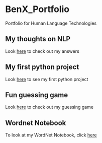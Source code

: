 # BenX_Portfolio
Portfolio for Human Language Technologies

## My thoughts on NLP
Look [here](Overview_of_NLP.pdf) to check out my answers 

## My first python project
Look [here](https://github.com/benchungus/Homework1) to see my first python project

## Fun guessing game
Look [here](https://github.com/benchungus/Homework2) to check out my guessing game

## Wordnet Notebook
To look at my WordNet Notebook, click [here](https://github.com/benchungus/BenX_Portfolio/blob/main/bzx180000Homework3.pdf)
